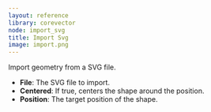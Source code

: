 ```yaml
---
layout: reference
library: corevector
node: import_svg
title: Import Svg
image: import.png
---
```

Import geometry from a SVG file.

* **File**: The SVG file to import.
* **Centered**: If true, centers the shape around the position.
* **Position**: The target position of the shape.
